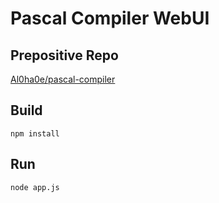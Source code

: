# Pascal Compiler WebUI
## Prepositive Repo
[Al0ha0e/pascal-compiler](https://github.com/Al0ha0e/pascal-compiler)

## Build
```
npm install
```

## Run
```
node app.js
```